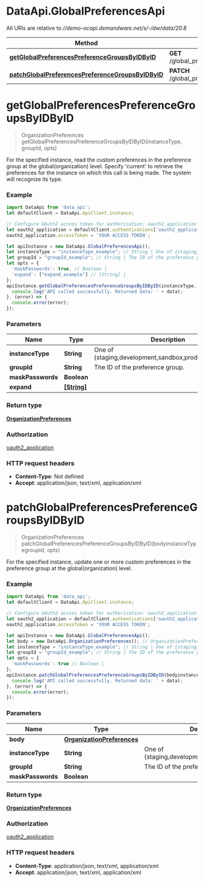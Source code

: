 # DataApi.GlobalPreferencesApi

All URIs are relative to *//demo-ocapi.demandware.net/s/-/dw/data/20.8*

Method | HTTP request | Description
------------- | ------------- | -------------
[**getGlobalPreferencesPreferenceGroupsByIDByID**](GlobalPreferencesApi.md#getGlobalPreferencesPreferenceGroupsByIDByID) | **GET** /global_preferences/preference_groups/{group_id}/{instance_type} | 
[**patchGlobalPreferencesPreferenceGroupsByIDByID**](GlobalPreferencesApi.md#patchGlobalPreferencesPreferenceGroupsByIDByID) | **PATCH** /global_preferences/preference_groups/{group_id}/{instance_type} | 

<a name="getGlobalPreferencesPreferenceGroupsByIDByID"></a>
# **getGlobalPreferencesPreferenceGroupsByIDByID**
> OrganizationPreferences getGlobalPreferencesPreferenceGroupsByIDByID(instanceType, groupId, opts)



For the specified instance, read the custom preferences in the preference group at the global(organization) level.  Specify &#x27;current&#x27; to retrieve the preferences for the instance on which this call is being made. The system will recognize its type.

### Example
```javascript
import DataApi from 'data_api';
let defaultClient = DataApi.ApiClient.instance;

// Configure OAuth2 access token for authorization: oauth2_application
let oauth2_application = defaultClient.authentications['oauth2_application'];
oauth2_application.accessToken = 'YOUR ACCESS TOKEN';

let apiInstance = new DataApi.GlobalPreferencesApi();
let instanceType = "instanceType_example"; // String | One of {staging,development,sandbox,production,current}.
let groupId = "groupId_example"; // String | The ID of the preference group.
let opts = { 
  'maskPasswords': true, // Boolean | 
  'expand': ["expand_example"] // [String] | 
};
apiInstance.getGlobalPreferencesPreferenceGroupsByIDByID(instanceType, groupId, opts).then((data) => {
  console.log('API called successfully. Returned data: ' + data);
}, (error) => {
  console.error(error);
});

```

### Parameters

Name | Type | Description  | Notes
------------- | ------------- | ------------- | -------------
 **instanceType** | **String**| One of {staging,development,sandbox,production,current}. | 
 **groupId** | **String**| The ID of the preference group. | 
 **maskPasswords** | **Boolean**|  | [optional] 
 **expand** | [**[String]**](String.md)|  | [optional] 

### Return type

[**OrganizationPreferences**](OrganizationPreferences.md)

### Authorization

[oauth2_application](../README.md#oauth2_application)

### HTTP request headers

 - **Content-Type**: Not defined
 - **Accept**: application/json, text/xml, application/xml

<a name="patchGlobalPreferencesPreferenceGroupsByIDByID"></a>
# **patchGlobalPreferencesPreferenceGroupsByIDByID**
> OrganizationPreferences patchGlobalPreferencesPreferenceGroupsByIDByID(bodyinstanceTypegroupId, opts)



For the specified instance, update one or more custom preferences in the preference group  at the global(organization) level.

### Example
```javascript
import DataApi from 'data_api';
let defaultClient = DataApi.ApiClient.instance;

// Configure OAuth2 access token for authorization: oauth2_application
let oauth2_application = defaultClient.authentications['oauth2_application'];
oauth2_application.accessToken = 'YOUR ACCESS TOKEN';

let apiInstance = new DataApi.GlobalPreferencesApi();
let body = new DataApi.OrganizationPreferences(); // OrganizationPreferences | 
let instanceType = "instanceType_example"; // String | One of {staging,development,sandbox,production}.
let groupId = "groupId_example"; // String | The ID of the preference group.
let opts = { 
  'maskPasswords': true // Boolean | 
};
apiInstance.patchGlobalPreferencesPreferenceGroupsByIDByID(bodyinstanceTypegroupId, opts).then((data) => {
  console.log('API called successfully. Returned data: ' + data);
}, (error) => {
  console.error(error);
});

```

### Parameters

Name | Type | Description  | Notes
------------- | ------------- | ------------- | -------------
 **body** | [**OrganizationPreferences**](OrganizationPreferences.md)|  | 
 **instanceType** | **String**| One of {staging,development,sandbox,production}. | 
 **groupId** | **String**| The ID of the preference group. | 
 **maskPasswords** | **Boolean**|  | [optional] 

### Return type

[**OrganizationPreferences**](OrganizationPreferences.md)

### Authorization

[oauth2_application](../README.md#oauth2_application)

### HTTP request headers

 - **Content-Type**: application/json, text/xml, application/xml
 - **Accept**: application/json, text/xml, application/xml

